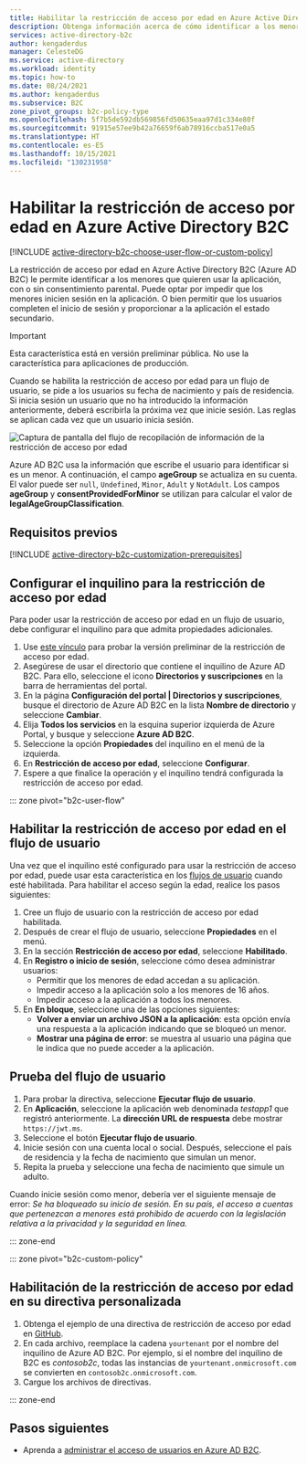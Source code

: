 ```yaml
---
title: Habilitar la restricción de acceso por edad en Azure Active Directory B2C
description: Obtenga información acerca de cómo identificar a los menores mediante la aplicación.
services: active-directory-b2c
author: kengaderdus
manager: CelesteDG
ms.service: active-directory
ms.workload: identity
ms.topic: how-to
ms.date: 08/24/2021
ms.author: kengaderdus
ms.subservice: B2C
zone_pivot_groups: b2c-policy-type
ms.openlocfilehash: 5f7b5de592db569856fd50635eaa97d1c334e80f
ms.sourcegitcommit: 91915e57ee9b42a76659f6ab78916ccba517e0a5
ms.translationtype: HT
ms.contentlocale: es-ES
ms.lasthandoff: 10/15/2021
ms.locfileid: "130231958"
---
```

# <a name="enable-age-gating-in-azure-active-directory-b2c"></a>Habilitar la restricción de acceso por edad en Azure Active Directory B2C

[!INCLUDE [active-directory-b2c-choose-user-flow-or-custom-policy](../../includes/active-directory-b2c-choose-user-flow-or-custom-policy.md)]

La restricción de acceso por edad en Azure Active Directory B2C (Azure AD B2C) le permite identificar a los menores que quieren usar la aplicación, con o sin consentimiento parental. Puede optar por impedir que los menores inicien sesión en la aplicación. O bien permitir que los usuarios completen el inicio de sesión y proporcionar a la aplicación el estado secundario. 

>[!IMPORTANT]
>Esta característica está en versión preliminar pública. No use la característica para aplicaciones de producción.
>

Cuando se habilita la restricción de acceso por edad para un flujo de usuario, se pide a los usuarios su fecha de nacimiento y país de residencia. Si inicia sesión un usuario que no ha introducido la información anteriormente, deberá escribirla la próxima vez que inicie sesión. Las reglas se aplican cada vez que un usuario inicia sesión.

![Captura de pantalla del flujo de recopilación de información de la restricción de acceso por edad](./media/age-gating/age-gating-information-gathering.png)

Azure AD B2C usa la información que escribe el usuario para identificar si es un menor. A continuación, el campo **ageGroup** se actualiza en su cuenta. El valor puede ser `null`, `Undefined`, `Minor`, `Adult` y `NotAdult`.  Los campos **ageGroup** y **consentProvidedForMinor** se utilizan para calcular el valor de **legalAgeGroupClassification**.


## <a name="prerequisites"></a>Requisitos previos

[!INCLUDE [active-directory-b2c-customization-prerequisites](../../includes/active-directory-b2c-customization-prerequisites.md)]

## <a name="set-up-your-tenant-for-age-gating"></a>Configurar el inquilino para la restricción de acceso por edad

Para poder usar la restricción de acceso por edad en un flujo de usuario, debe configurar el inquilino para que admita propiedades adicionales.

1. Use [este vínculo](https://portal.azure.com/?Microsoft_AAD_B2CAdmin_agegatingenabled=true#blade/Microsoft_AAD_B2CAdmin/TenantManagementMenuBlade/overview) para probar la versión preliminar de la restricción de acceso por edad.
1. Asegúrese de usar el directorio que contiene el inquilino de Azure AD B2C. Para ello, seleccione el icono **Directorios y suscripciones** en la barra de herramientas del portal.
1. En la página **Configuración del portal | Directorios y suscripciones**, busque el directorio de Azure AD B2C en la lista **Nombre de directorio** y seleccione **Cambiar**.
1. Elija **Todos los servicios** en la esquina superior izquierda de Azure Portal, y busque y seleccione **Azure AD B2C**.
1. Seleccione la opción **Propiedades** del inquilino en el menú de la izquierda.
1. En **Restricción de acceso por edad**, seleccione **Configurar**.
1. Espere a que finalice la operación y el inquilino tendrá configurada la restricción de acceso por edad.

::: zone pivot="b2c-user-flow"

## <a name="enable-age-gating-in-your-user-flow"></a>Habilitar la restricción de acceso por edad en el flujo de usuario

Una vez que el inquilino esté configurado para usar la restricción de acceso por edad, puede usar esta característica en los [flujos de usuario](user-flow-versions.md) cuando esté habilitada. Para habilitar el acceso según la edad, realice los pasos siguientes:

1. Cree un flujo de usuario con la restricción de acceso por edad habilitada.
1. Después de crear el flujo de usuario, seleccione **Propiedades** en el menú.
1. En la sección **Restricción de acceso por edad**, seleccione **Habilitado**.
1. En **Registro o inicio de sesión**, seleccione cómo desea administrar usuarios:
    - Permitir que los menores de edad accedan a su aplicación.
    - Impedir acceso a la aplicación solo a los menores de 16 años.
    - Impedir acceso a la aplicación a todos los menores.
1. En **En bloque**, seleccione una de las opciones siguientes:
    - **Volver a enviar un archivo JSON a la aplicación**: esta opción envía una respuesta a la aplicación indicando que se bloqueó un menor.
    - **Mostrar una página de error**: se muestra al usuario una página que le indica que no puede acceder a la aplicación.

## <a name="test-your-user-flow"></a>Prueba del flujo de usuario

1. Para probar la directiva, seleccione **Ejecutar flujo de usuario**.
1. En **Aplicación**, seleccione la aplicación web denominada *testapp1* que registró anteriormente. La **dirección URL de respuesta** debe mostrar `https://jwt.ms`.
1. Seleccione el botón **Ejecutar flujo de usuario**.
1. Inicie sesión con una cuenta local o social. Después, seleccione el país de residencia y la fecha de nacimiento que simulan un menor. 
1. Repita la prueba y seleccione una fecha de nacimiento que simule un adulto.  

Cuando inicie sesión como menor, debería ver el siguiente mensaje de error: *Se ha bloqueado su inicio de sesión. En su país, el acceso a cuentas que pertenezcan a menores está prohibido de acuerdo con la legislación relativa a la privacidad y la seguridad en línea.*

::: zone-end

::: zone pivot="b2c-custom-policy"

## <a name="enable-age-gating-in-your-custom-policy"></a>Habilitación de la restricción de acceso por edad en su directiva personalizada

1. Obtenga el ejemplo de una directiva de restricción de acceso por edad en [GitHub](https://github.com/azure-ad-b2c/samples/tree/master/policies).
1. En cada archivo, reemplace la cadena `yourtenant` por el nombre del inquilino de Azure AD B2C. Por ejemplo, si el nombre del inquilino de B2C es *contosob2c*, todas las instancias de `yourtenant.onmicrosoft.com` se convierten en `contosob2c.onmicrosoft.com`.
1. Cargue los archivos de directivas.

::: zone-end

## <a name="next-steps"></a>Pasos siguientes

- Aprenda a [administrar el acceso de usuarios en Azure AD B2C](manage-user-access.md).

